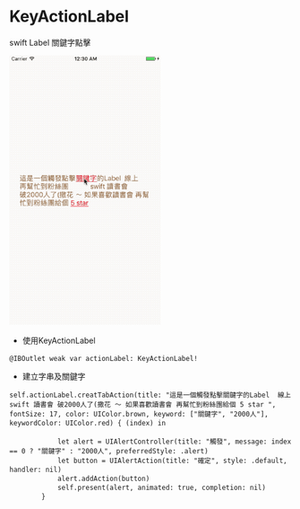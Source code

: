 # KeyActionLabel
swift Label 關鍵字點擊

![img](https://github.com/ChenYenChen/KeyActionLabel/blob/master/KeyWord.gif)

- 使用KeyActionLabel
```
@IBOutlet weak var actionLabel: KeyActionLabel!
```
- 建立字串及關鍵字
```
self.actionLabel.creatTabAction(title: "這是一個觸發點擊關鍵字的Label  線上 swift 讀書會 破2000人了(撒花 ～ 如果喜歡讀書會 再幫忙到粉絲團給個 5 star ", fontSize: 17, color: UIColor.brown, keyword: ["關鍵字", "2000人"], keywordColor: UIColor.red) { (index) in
            
            let alert = UIAlertController(title: "觸發", message: index == 0 ? "關鍵字" : "2000人", preferredStyle: .alert)
            let button = UIAlertAction(title: "確定", style: .default, handler: nil)
            alert.addAction(button)
            self.present(alert, animated: true, completion: nil)
        }
```
